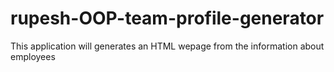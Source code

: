 # rupesh-OOP-team-profile-generator
This application will generates an HTML wepage from the information about employees

